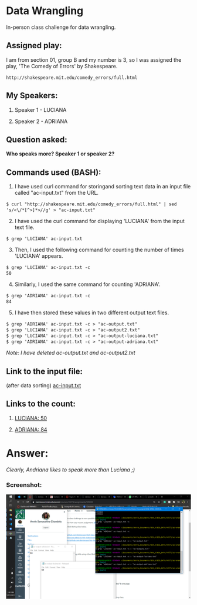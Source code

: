 # Data Wrangling
In-person class challenge for data wrangling.

## Assigned play:

I am from section 01, group B and my number is 3, so I was assigned the play, 'The Comedy of Errors' by Shakespeare.

```
http://shakespeare.mit.edu/comedy_errors/full.html
```

## My Speakers:

1. Speaker 1 - LUCIANA

2. Speaker 2 - ADRIANA

## Question asked:

**Who speaks more? Speaker 1 or speaker 2?**

## Commands used (BASH):

1. I have used curl command for storingand sorting text data in an input file called "ac-input.txt" from the URL.

```
$ curl "http://shakespeare.mit.edu/comedy_errors/full.html" | sed 's/<\/*[^>]*>//g' > "ac-input.txt"
```

2. I have used the curl command for displaying 'LUCIANA' from the input text file.

```
$ grep 'LUCIANA' ac-input.txt
```

3. Then, I used the following command for counting the number of times 'LUCIANA' appears.

```
$ grep 'LUCIANA' ac-input.txt -c
50
```

4. Similarly, I used the same command for counting 'ADRIANA'.

```
$ grep 'ADRIANA' ac-input.txt -c
84
```

5. I have then stored these values in two different output text files.

```
$ grep 'ADRIANA' ac-input.txt -c > "ac-output.txt"
$ grep 'LUCIANA' ac-input.txt -c > "ac-output2.txt"
$ grep 'LUCIANA' ac-input.txt -c > "ac-output-luciana.txt"
$ grep 'ADRIANA' ac-input.txt -c > "ac-output-adriana.txt"
```
*Note: I have deleted ac-output.txt and ac-output2.txt*

## Link to the input file:

(after data sorting)
[ac-input.txt](https://github.com/annie0sc/ac-wrangle/blob/main/ac-input.txt)

## Links to the count:

1. [LUCIANA: 50](https://github.com/annie0sc/ac-wrangle/blob/main/ac-output-luciana.txt)

2. [ADRIANA: 84](https://github.com/annie0sc/ac-wrangle/blob/main/ac-output-adriana.txt)

# Answer:

*Clearly, Andriana likes to speak more than Luciana ;)*

### Screenshot:

![](https://github.com/annie0sc/ac-wrangle/blob/main/Screenshot%20(104).png)